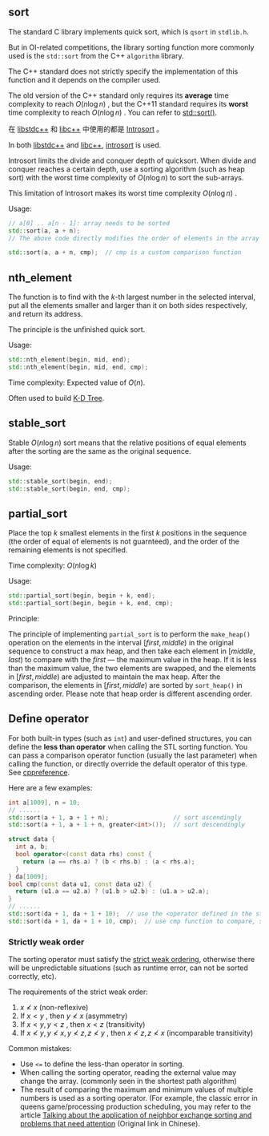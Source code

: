 ## sort

The standard C library implements quick sort, which is `qsort` in `stdlib.h`.

But in OI-related competitions, the library sorting function more commonly used is the `std::sort` from the C++ `algorithm` library.

The C++ standard does not strictly specify the implementation of this function and it depends on the compiler used.

The old version of the C++ standard only requires its **average** time complexity to reach $O(n\log n)$ , but the C++11 standard requires its **worst** time complexity to reach $O( n\log n)$ . You can refer to [std::sort()](https://en.cppreference.com/w/cpp/algorithm/sort).

在 [libstdc++](https://github.com/mirrors/gcc/blob/master/libstdc++-v3/include/bits/stl_algo.h) 和 [libc++](http://llvm.org/svn/llvm-project/libcxx/trunk/include/algorithm) 中使用的都是 [Introsort](https://en.wikipedia.org/wiki/Introsort) 。

In both [libstdc++](https://github.com/mirrors/gcc/blob/master/libstdc++-v3/include/bits/stl_algo.h) and [libc++](http://llvm.org/svn/llvm-project/libcxx/trunk/include/algorithm), [introsort](https://en.wikipedia.org/wiki/Introsort) is used.

Introsort limits the divide and conquer depth of quicksort. When divide and conquer reaches a certain depth, use a sorting algorithm (such as heap sort) with the worst time complexity of $O(n\log n)$ to sort the sub-arrays.

This limitation of Introsort makes its worst time complexity $O(n\log n)$ .

Usage:

```cpp
// a[0] .. a[n - 1]: array needs to be sorted
std::sort(a, a + n);
// The above code directly modifies the order of elements in the array so that it is now sorted ascendingly.

std::sort(a, a + n, cmp);  // cmp is a custom comparison function
```

## nth_element

The function is to find with the $k$-th largest number in the selected interval, put all the elements smaller and larger than it on both sides respectively, and return its address.

The principle is the unfinished quick sort.

Usage:

```cpp
std::nth_element(begin, mid, end);
std::nth_element(begin, mid, end, cmp);
```

Time complexity: Expected value of $O(n)$.

Often used to build [K-D Tree](https://en.wikipedia.org/wiki/K-d_tree).

## stable_sort

Stable $O(n\log n)$ sort means that the relative positions of equal elements after the sorting are the same as the original sequence.

Usage:

```cpp
std::stable_sort(begin, end);
std::stable_sort(begin, end, cmp);
```

## partial_sort

Place the top $k$ smallest elements in the first $k$ positions in the sequence (the order of equal of elements is not guarnteed), and the order of the remaining elements is not specified.

Time complexity: $O(n\log k)$ 

Usage:

```cpp
std::partial_sort(begin, begin + k, end);
std::partial_sort(begin, begin + k, end, cmp);
```

Principle:

The principle of implementing `partial_sort` is to perform the `make_heap()` operation on the elements in the interval $[first, middle)$ in the original sequence to construct a max heap, and then take each element in $[middle, last)$ to compare with the $first$ — the maximum value in the heap. If it is less than the maximum value, the two elements are swapped, and the elements in $[first, middle)$ are adjusted to maintain the max heap. After the comparison, the elements in $[first, middle)$ are sorted by `sort_heap()` in ascending order. Please note that heap order is different ascending order.

## Define operator

For both built-in types (such as `int`) and user-defined structures, you can define the **less than operator** when calling the STL sorting function. You can pass a comparison operator function (usually the last parameter) when calling the function, or directly override the default operator of this type. See [cppreference](https://en.cppreference.com/w/cpp/language/operators).

Here are a few examples:

```cpp
int a[1009], n = 10;
// ......
std::sort(a + 1, a + 1 + n);                  // sort ascendingly
std::sort(a + 1, a + 1 + n, greater<int>());  // sort descendingly
```

```cpp
struct data {
  int a, b;
  bool operator<(const data rhs) const {
    return (a == rhs.a) ? (b < rhs.b) : (a < rhs.a);
  }
} da[1009];
bool cmp(const data u1, const data u2) {
  return (u1.a == u2.a) ? (u1.b > u2.b) : (u1.a > u2.a);
}
// ......
std::sort(da + 1, da + 1 + 10);  // use the <operator defined in the structure to sort ascendingly
std::sort(da + 1, da + 1 + 10, cmp);  // use cmp function to compare, sort descendingly
```

### Strictly weak order

The sorting operator must satisfy the [strict weak ordering](https://en.wikipedia.org/wiki/Weak_ordering#:~:text=A%20strict%20weak%20ordering%20is,b%20%3C%20a%22%20is%20transitive.&text=For%20all%20x%2C%20y%2C%20z,x%20%3C%20z%20(transitivity).), otherwise there will be unpredictable situations (such as runtime error, can not be sorted correctly, etc).

The requirements of the strict weak order:

1. $x \not< x$ (non-reflexive)
2. If $x < y$ , then $y \not< x$ (asymmetry)
3. If $x < y, y < z$ , then $x < z$ (transitivity)
4. If $x \not< y, y \not< x, y \not< z, z \not< y$ , then $x \not< z, z \not< x$ (incomparable transitivity)

Common mistakes:

- Use `<=` to define the less-than operator in sorting.
- When calling the sorting operator, reading the external value may change the array. (commonly seen in the shortest path algorithm)
- The result of comparing the maximum and minimum values of multiple numbers is used as a sorting operator. (For example, the classic error in queens game/processing production scheduling, you may refer to the article [Talking about the application of neighbor exchange sorting and problems that need attention](https://ouuan.github.io/浅谈邻项交换排序的应用以及需要注意的问题/) (Original link in Chinese).
